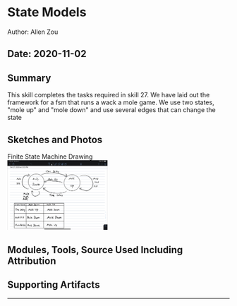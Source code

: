 #  State Models

Author: Allen Zou

Date: 2020-11-02
-----

## Summary
This skill completes the tasks required in skill 27. We have laid out the framework for a fsm that runs a wack a mole game. We use two states, "mole up" and "mole down" and use several edges that can change the state

## Sketches and Photos
Finite State Machine Drawing
<br>
<img src="./images/fsm.jpeg" width="45%" />

## Modules, Tools, Source Used Including Attribution


## Supporting Artifacts


-----
